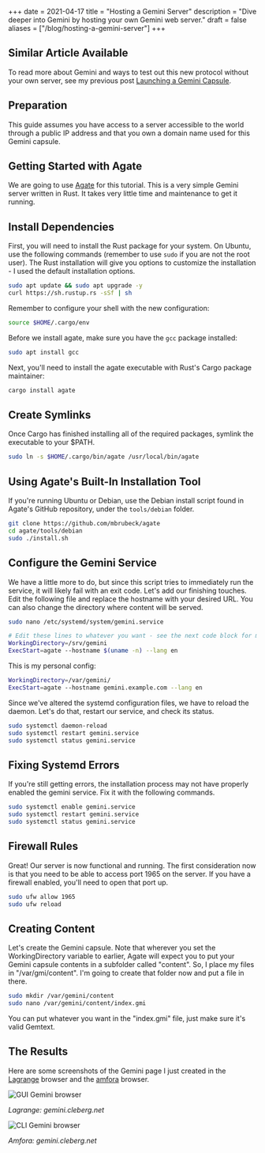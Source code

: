 +++
date = 2021-04-17
title = "Hosting a Gemini Server"
description = "Dive deeper into Gemini by hosting your own Gemini web server."
draft = false
aliases = ["/blog/hosting-a-gemini-server"]
+++

## Similar Article Available

To read more about Gemini and ways to test out this new protocol without your
own server, see my previous post
[Launching a Gemini Capsule](/blog/launching-a-gemini-capsule/).

## Preparation

This guide assumes you have access to a server accessible to the world through a
public IP address and that you own a domain name used for this Gemini capsule.

## Getting Started with Agate

We are going to use [Agate](https://github.com/mbrubeck/agate) for this
tutorial. This is a very simple Gemini server written in Rust. It takes very
little time and maintenance to get it running.

## Install Dependencies

First, you will need to install the Rust package for your system. On Ubuntu, use
the following commands (remember to use `sudo` if you are not the root user).
The Rust installation will give you options to customize the installation - I
used the default installation options.

```bash
sudo apt update && sudo apt upgrade -y
curl https://sh.rustup.rs -sSf | sh
```

Remember to configure your shell with the new configuration:

```bash
source $HOME/.cargo/env
```

Before we install agate, make sure you have the `gcc` package installed:

```bash
sudo apt install gcc
```

Next, you'll need to install the agate executable with Rust's Cargo package
maintainer:

```bash
cargo install agate
```

## Create Symlinks

Once Cargo has finished installing all of the required packages, symlink the
executable to your \$PATH.

```bash
sudo ln -s $HOME/.cargo/bin/agate /usr/local/bin/agate
```

## Using Agate's Built-In Installation Tool

If you're running Ubuntu or Debian, use the Debian install script found in
Agate's GitHub repository, under the `tools/debian` folder.

```bash
git clone https://github.com/mbrubeck/agate
cd agate/tools/debian
sudo ./install.sh
```

## Configure the Gemini Service

We have a little more to do, but since this script tries to immediately run the
service, it will likely fail with an exit code. Let's add our finishing touches.
Edit the following file and replace the hostname with your desired URL. You can
also change the directory where content will be served.

```bash
sudo nano /etc/systemd/system/gemini.service
```

```bash
# Edit these lines to whatever you want - see the next code block for my personal configuration.
WorkingDirectory=/srv/gemini
ExecStart=agate --hostname $(uname -n) --lang en
```

This is my personal config:

```bash
WorkingDirectory=/var/gemini/
ExecStart=agate --hostname gemini.example.com --lang en
```

Since we've altered the systemd configuration files, we have to reload the
daemon. Let's do that, restart our service, and check its status.

```bash
sudo systemctl daemon-reload
sudo systemctl restart gemini.service
sudo systemctl status gemini.service
```

## Fixing Systemd Errors

If you're still getting errors, the installation process may not have properly
enabled the gemini service. Fix it with the following commands.

```bash
sudo systemctl enable gemini.service
sudo systemctl restart gemini.service
sudo systemctl status gemini.service
```

## Firewall Rules

Great! Our server is now functional and running. The first consideration now is
that you need to be able to access port 1965 on the server. If you have a
firewall enabled, you'll need to open that port up.

```bash
sudo ufw allow 1965
sudo ufw reload
```

## Creating Content

Let's create the Gemini capsule. Note that wherever you set the WorkingDirectory
variable to earlier, Agate will expect you to put your Gemini capsule contents
in a subfolder called "content". So, I place my files in "/var/gmi/content". I'm
going to create that folder now and put a file in there.

```bash
sudo mkdir /var/gemini/content
sudo nano /var/gemini/content/index.gmi
```

You can put whatever you want in the "index.gmi" file, just make sure it's valid
Gemtext.

## The Results

Here are some screenshots of the Gemini page I just created in the
[Lagrange](https://gmi.skyjake.fi/lagrange/) browser and the
[amfora](https://github.com/makeworld-the-better-one/amfora) browser.

![GUI Gemini browser](https://img.cleberg.net/blog/20210417-hosting-a-gemini-server/lagrange.png)

_Lagrange: gemini.cleberg.net_

![CLI Gemini browser](https://img.cleberg.net/blog/20210417-hosting-a-gemini-server/amfora.png)

_Amfora: gemini.cleberg.net_
